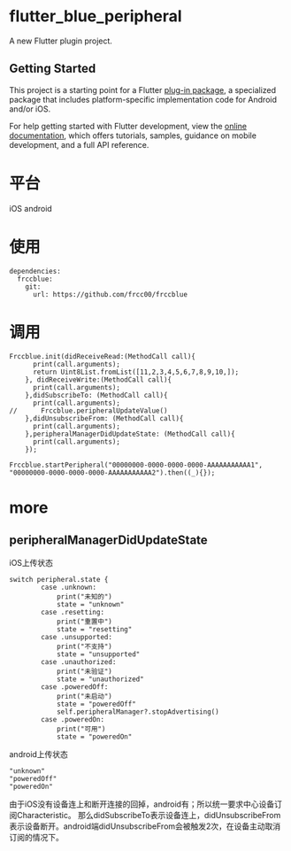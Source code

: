 
# flutter_blue_peripheral

A new Flutter plugin project.

## Getting Started

This project is a starting point for a Flutter
[plug-in package](https://flutter.dev/developing-packages/),
a specialized package that includes platform-specific implementation code for
Android and/or iOS.

For help getting started with Flutter development, view the
[online documentation](https://flutter.dev/docs), which offers tutorials,
samples, guidance on mobile development, and a full API reference.

# 平台
iOS android

# 使用
```
dependencies:
  frccblue:
    git:
      url: https://github.com/frcc00/frccblue
```
      
      
# 调用
```
Frccblue.init(didReceiveRead:(MethodCall call){
      print(call.arguments);
      return Uint8List.fromList([11,2,3,4,5,6,7,8,9,10,]);
    }, didReceiveWrite:(MethodCall call){
      print(call.arguments);
    },didSubscribeTo: (MethodCall call){
      print(call.arguments);
//      Frccblue.peripheralUpdateValue()
    },didUnsubscribeFrom: (MethodCall call){
      print(call.arguments);
    },peripheralManagerDidUpdateState: (MethodCall call){
      print(call.arguments);
    });

Frccblue.startPeripheral("00000000-0000-0000-0000-AAAAAAAAAAA1", "00000000-0000-0000-0000-AAAAAAAAAAA2").then((_){});
```

# more
## peripheralManagerDidUpdateState
iOS上传状态
```
switch peripheral.state {
        case .unknown:
            print("未知的")
            state = "unknown"
        case .resetting:
            print("重置中")
            state = "resetting"
        case .unsupported:
            print("不支持")
            state = "unsupported"
        case .unauthorized:
            print("未验证")
            state = "unauthorized"
        case .poweredOff:
            print("未启动")
            state = "poweredOff"
            self.peripheralManager?.stopAdvertising()
        case .poweredOn:
            print("可用")
            state = "poweredOn"
```
android上传状态
```
"unknown"
"poweredOff"
"poweredOn"
```


由于iOS没有设备连上和断开连接的回掉，android有；所以统一要求中心设备订阅Characteristic。
那么didSubscribeTo表示设备连上，didUnsubscribeFrom表示设备断开。android端didUnsubscribeFrom会被触发2次，在设备主动取消订阅的情况下。
